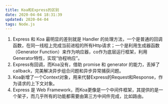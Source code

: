 ```yaml
---
title: Koa和Express的区别
date: 2020-04-04 18:31:39
updated: 2020-04-04
tags: Node.js
---
```


1. Express 和 Koa 最明显的差别就是 Handler 的处理方法，一个是普通的回调函数，在同一线程上完成当前进程的所有Http请求；一个是利用生成器函数（Generator Function）来作为响应器，co作为底层运行框架，利用Generator特性，实现“协程响应”。
2. Express有回调，而Koa没有，借助 promise 和 generator 的能力，丢掉了 callback，完美解决异步组合问题和异步异常捕获问题。
3. Koa新增了一个Context对象，用来代替Express的Request和Response，作为请求的上下文对象。
4. Express 是 Web Framework，而Koa更像是一个中间件框架，其提供的是一个架子，而几乎所有的功能都需要由第三方中间件完成，比如路由。
